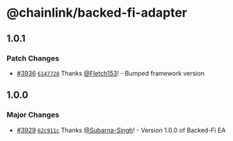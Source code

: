 # @chainlink/backed-fi-adapter

## 1.0.1

### Patch Changes

- [#3936](https://github.com/smartcontractkit/external-adapters-js/pull/3936) [`6147728`](https://github.com/smartcontractkit/external-adapters-js/commit/6147728aa69ec39fc180a11a34757d1c730ad6af) Thanks [@Fletch153](https://github.com/Fletch153)! - Bumped framework version

## 1.0.0

### Major Changes

- [#3929](https://github.com/smartcontractkit/external-adapters-js/pull/3929) [`62c911c`](https://github.com/smartcontractkit/external-adapters-js/commit/62c911c14b2d76026631b4ca5ec2f919ec5b5ba1) Thanks [@Subarna-Singh](https://github.com/Subarna-Singh)! - Version 1.0.0 of Backed-Fi EA
